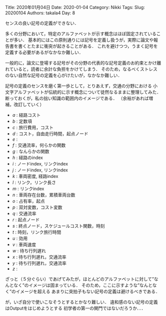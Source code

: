 ﻿Title: 2020年01月04日
Date: 2020-01-04
Category: Nikki
Tags: 
Slug: 20200104
Authors: takala4
Day: 8


センスの良い記号の定義ができない．


多くの分野において，特定のアルファベットが示す概念はほぼ固定されていることが多い．
基本的にはこの原則通りには記号を定義し扱うが，実際に論文や報告書を書くとたまに衝突が起きることがある．
これを避けつつ，うまく記号を定義する必要があるがなかなか難しい．


一般的に，論文に登場する記号がその分野の代表的な記号定義のお約束とかけ離れていると，読者に余計な負担をかけてしまう．
そのため，なるべくストレスのない自然な記号の定義を心がけたいが，なかなか難しい．


記号の定義のセンスを磨く第一歩として，とりあえず，交通の分野における
小文字アルファベットが伝統的に示す概念について徒然なるままに整理してみた．
断っておくが，私の拙い知識の範囲内のイメージである．
（余裕があれば増補，改訂していく）

* $a$ : 経路コスト
* $b$ : 定数項
* $c$ : 旅行費用，コスト
* $d$ : コスト，自由走行時間，起点ノード
* $e$ :
* $f$ : 交通流率，何らかの関数
* $g$ : なんらかの関数 
* $h$ : 経路のindex
* $i$ : ノードindex, リンクindex
* $j$ : ノードindex, リンクindex
* $k$ : 車両密度, 経路index
* $l$ : リンク，リンク長さ
* $m$ : リンクindex
* $n$ : 車両存在台数，累積車両台数
* $o$ : 占有率，起点
* $p$ : 双対変数，コスト変数
* $q$ : 交通流率
* $r$ : 起点ノード
* $s$ : 終点ノード，スケジュールコスト関数，時刻
* $t$ : 時刻，リンク旅行時間
* $u$ : 効用
* $v$ : 車両速度
* $w$ : 待ち行列遅れ
* $x$ : 待ち行列遅れ，交通流率
* $y$ : 待ち行列遅れ，交通流率
* $z$ : 

ざっと（５分ぐらい）であげてみたが，ほとんどのアルファベットに対して”なんとなく”のイメージは固まっている．
そのため，ここに示すような”なんとなく”のイメージを超える
あまりに突拍子もない記号の定義は避けるべきである．


が，いざ自分で使いこなそうとするとかなり難しい．
違和感のない記号の定義はOutputをはじめようとする
初学者の第一の関門ではないだろうか．．．
